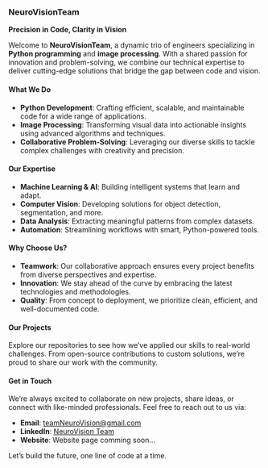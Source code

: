 ### **NeuroVisionTeam**  
**Precision in Code, Clarity in Vision**  

Welcome to **NeuroVisionTeam**, a dynamic trio of engineers specializing in **Python programming** and **image processing**. With a shared passion for innovation and problem-solving, we combine our technical expertise to deliver cutting-edge solutions that bridge the gap between code and vision.  

#### **What We Do**  
- **Python Development**: Crafting efficient, scalable, and maintainable code for a wide range of applications.  
- **Image Processing**: Transforming visual data into actionable insights using advanced algorithms and techniques.  
- **Collaborative Problem-Solving**: Leveraging our diverse skills to tackle complex challenges with creativity and precision.  

#### **Our Expertise**  
- **Machine Learning & AI**: Building intelligent systems that learn and adapt.  
- **Computer Vision**: Developing solutions for object detection, segmentation, and more.  
- **Data Analysis**: Extracting meaningful patterns from complex datasets.  
- **Automation**: Streamlining workflows with smart, Python-powered tools.  

#### **Why Choose Us?**  
- **Teamwork**: Our collaborative approach ensures every project benefits from diverse perspectives and expertise.  
- **Innovation**: We stay ahead of the curve by embracing the latest technologies and methodologies.  
- **Quality**: From concept to deployment, we prioritize clean, efficient, and well-documented code.  

#### **Our Projects**  
Explore our repositories to see how we’ve applied our skills to real-world challenges. From open-source contributions to custom solutions, we’re proud to share our work with the community.  

#### **Get in Touch**  
We’re always excited to collaborate on new projects, share ideas, or connect with like-minded professionals. Feel free to reach out to us via:  
- **Email**: [teamNeuroVision@gmail.com](mailto:teamNeuroVision@gmail.com)  
- **LinkedIn**: [NeuroVision Team](https://www.linkedin.com/in/neurovision-team/)
- **Website**:  Website page comming soon...

Let’s build the future, one line of code at a time.  
